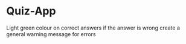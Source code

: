 # Quiz-App

Light green colour on correct answers if the answer is wrong
create a general warning message for errors
